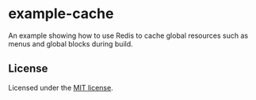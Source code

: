 # example-cache

An example showing how to use Redis to cache global resources such as menus and global blocks during build.

## License

Licensed under the [MIT license](https://github.com/chapter-three/next-drupal/blob/master/LICENSE).
